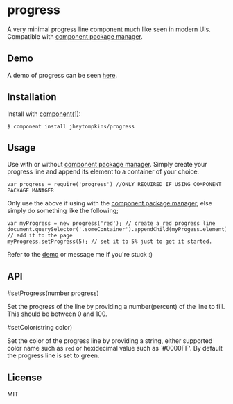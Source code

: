 
# progress

  A very minimal progress line component much like seen in modern UIs. Compatible with [component package manager](https://github.com/component/component).

## Demo
	
A demo of progress can be seen [here](http://jsfiddle.net/T5P44/1/).

## Installation

  Install with [component(1)](http://component.io):

    $ component install jheytompkins/progress

## Usage

Use with or without [component package manager](https://github.com/component/component). Simply create your progress line and append its element to a container of your choice.

	var progress = require('progress') //ONLY REQUIRED IF USING COMPONENT PACKAGE MANAGER

Only use the above if using with the [component package manager](https://github.com/component/component), else simply do something like the following;

	var myProgress = new progress('red'); // create a red progress line
	document.querySelector('.someContainer').appendChild(myProgess.element); // add it to the page
	myProgress.setProgress(5); // set it to 5% just to get it started.

Refer to the [demo](http://jsfiddle.net/T5P44/1/) or message me if you're stuck :)

## API

#setProgress(number progress)

Set the progress of the line by providing a number(percent) of the line to fill. This should be between 0 and 100.

#setColor(string color)

Set the color of the progress line by providing a string, either supported color name such as  `red` or hexidecimal value such as `#0000FF'. By default the progress line is set to green.

## License

  MIT
